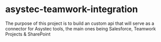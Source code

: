 # asystec-teamwork-integration
The purpose of this project is to build an custom api that will serve as a connector for Asystec tools, the main ones being Salesforce, Teamwork Projects &amp; SharePoint
